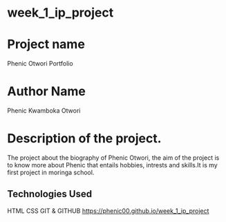 # week_1_ip_project
# Project name
Phenic Otwori Portfolio
# Author Name
Phenic Kwamboka Otwori
# Description of the project.
The  project about the biography of Phenic Otwori, the aim of the project is to know more about Phenic that entails hobbies, intrests and skills.It is my first project in moringa school. 
## Technologies Used
HTML
CSS
GIT & GITHUB
 https://phenic00.github.io/week_1_ip_project
